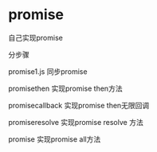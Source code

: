 # promise
自己实现promise


分步骤

promise1.js  同步promise

promisethen  实现promise then方法

promisecallback  实现promise  then无限回调

promiseresolve  实现promise  resolve 方法

promise  实现promise all方法
